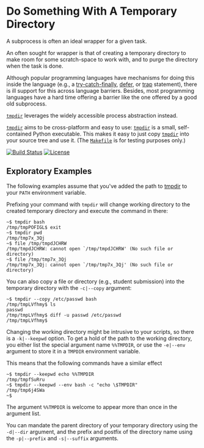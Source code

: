 # Do Something With A Temporary Directory

A subprocess is often an ideal wrapper for a given task.

An often sought for wrapper is that of creating a temporary directory to make
room for some scratch-space to work with, and to purge the directory when the
task is done.

Although popular programming languages have mechanisms for doing this inside
the language (e.g., a
[try-catch-finally](https://en.wikipedia.org/w/index.php?title=Exception_handling_syntax&oldid=736583603),
[defer](https://web.archive.org/web/20160419202839/http://blog.golang.org/defer-panic-and-recover),
or
[trap](http://pubs.opengroup.org/onlinepubs/9699919799/utilities/V3_chap02.html#trap)
statement), there is ill support for this across language barriers. Besides,
most programming languages have a hard time offering a barrier like the one
offered by a good old subprocess.

[`tmpdir`](tmpdir) leverages the widely accessible process abstraction instead.

[`tmpdir`](tmpdir) aims to be cross-platform and easy to use:
[`tmpdir`](tmpdir) is a small, self-contained Python executable. This makes it
easy to just copy [`tmpdir`](tmpdir) into your source tree and use it. (The
[`Makefile`](Makefile) is for testing purposes only.)

[![Build Status](https://travis-ci.org/oleks/tmpdir.svg?branch=master)](https://travis-ci.org/oleks/tmpdir)
[![License](https://img.shields.io/badge/license-MIT-blue.svg)](https://github.com/oleks/tmpdir/blob/master/tmpdir)

## Exploratory Examples

The following examples assume that you've added the path to [tmpdir](tmpdir) to
your `PATH` environment variable.

Prefixing your command with `tmpdir` will change working directory to the
created temporary directory and execute the command in there:

```
~$ tmpdir bash
/tmp/tmpPOFIGL$ exit
~$ tmpdir pwd
/tmp/tmp7x_3Qj
~$ file /tmp/tmpdJCHRW
/tmp/tmpdJCHRW: cannot open `/tmp/tmpdJCHRW' (No such file or directory)
~$ file /tmp/tmp7x_3Qj
/tmp/tmp7x_3Qj: cannot open `/tmp/tmp7x_3Qj' (No such file or directory)
```

You can also copy a file or directory (e.g., student submission) into the temporary
directory with the `-c|--copy` argument:

```
~$ tmpdir --copy /etc/passwd bash
/tmp/tmpLVfhmy$ ls
passwd
/tmp/tmpLVfhmy$ diff -u passwd /etc/passwd
/tmp/tmpLVfhmy$
```

Changing the working directory might be intrusive to your scripts, so there is
a `-k|--keepwd` option. To get a hold of the path to the working directory, you
either list the special argument name `%%TMPDIR`, or use the `-e|--env`
argument to store it in a `TMPDIR` environment variable.

This means that the following commands have a similar effect

```
~$ tmpdir --keepwd echo %%TMPDIR
/tmp/tmpfSuRru
~$ tmpdir --keepwd --env bash -c "echo \$TMPDIR"
/tmp/tmp6j4SWa
~$
```

The argument `%%TMPDIR` is welcome to appear more than once in the argument
list.

You can mandate the parent directory of your temporary directory using the
`-d|--dir` argument, and the prefix and postfix of the directory name using the
`-p|--prefix` and `-s|--suffix` arguments.
